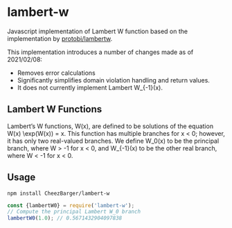 # lambert-w
Javascript implementation of Lambert W function based on the implementation by [protobi/lambertw](https://github.com/protobi/lambertw).

This implementation introduces a number of changes made as of 2021/02/08:
- Removes error calculations 
- Significantly simplifies domain violation handling and return values.
- It does not currently implement Lambert W_{-1}(x).

## Lambert W Functions

Lambert’s W functions, W(x), are defined to be solutions of the equation W(x) \exp(W(x)) = x. This function has multiple branches for x < 0; however, it has only two real-valued branches. We define W_0(x) to be the principal branch, where W > -1 for x < 0, and W_{-1}(x) to be the other real branch, where W < -1 for x < 0.

## Usage

```
npm install CheezBarger/lambert-w
```


```javascript
const {lambertW0} = require('lambert-w');
// Compute the principal Lambert W_0 branch
lambertW0(1.0); // 0.5671432904097838
```
